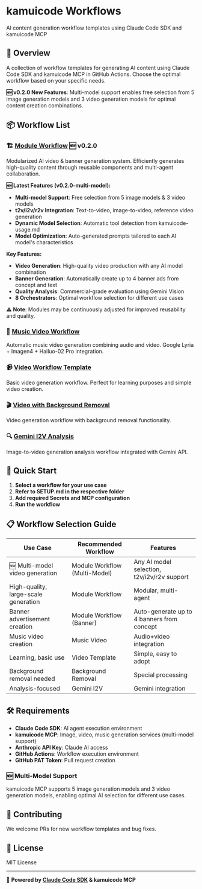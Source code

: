 # kamuicode Workflows

AI content generation workflow templates using Claude Code SDK and kamuicode MCP

## 🌟 Overview

A collection of workflow templates for generating AI content using Claude Code SDK and kamuicode MCP in GitHub Actions. Choose the optimal workflow based on your specific needs.

**🆕 v0.2.0 New Features**: Multi-model support enables free selection from 5 image generation models and 3 video generation models for optimal content creation combinations.

## 📦 Workflow List

### 🏗️ [Module Workflow](./module-workflow/) 🆕 v0.2.0
Modularized AI video & banner generation system. Efficiently generates high-quality content through reusable components and multi-agent collaboration.

**🆕 Latest Features (v0.2.0-multi-model):**
- **Multi-model Support**: Free selection from 5 image models & 3 video models
- **t2v/i2v/r2v Integration**: Text-to-video, image-to-video, reference video generation
- **Dynamic Model Selection**: Automatic tool detection from kamuicode-usage.md
- **Model Optimization**: Auto-generated prompts tailored to each AI model's characteristics

**Key Features:**
- **Video Generation**: High-quality video production with any AI model combination
- **Banner Generation**: Automatically create up to 4 banner ads from concept and text
- **Quality Analysis**: Commercial-grade evaluation using Gemini Vision
- **8 Orchestrators**: Optimal workflow selection for different use cases

**⚠️ Note**: Modules may be continuously adjusted for improved reusability and quality.

### 🎵 [Music Video Workflow](./music-video-workflow/)
Automatic music video generation combining audio and video. Google Lyria + Imagen4 + Hailuo-02 Pro integration.

### 📹 [Video Workflow Template](./video-workflow-template/)
Basic video generation workflow. Perfect for learning purposes and simple video creation.

### 🎬 [Video with Background Removal](./video-background-removal-workflow/)
Video generation workflow with background removal functionality.

### 🔍 [Gemini I2V Analysis](./gemini-i2v-workflow/)
Image-to-video generation analysis workflow integrated with Gemini API.

## 🚀 Quick Start

1. **Select a workflow for your use case**
2. **Refer to SETUP.md in the respective folder**
3. **Add required Secrets and MCP configuration**
4. **Run the workflow**

## 📋 Workflow Selection Guide

| Use Case | Recommended Workflow | Features |
|----------|---------------------|----------|
| 🆕 Multi-model video generation | Module Workflow (Multi-Model) | Any AI model selection, t2v/i2v/r2v support |
| High-quality, large-scale generation | Module Workflow | Modular, multi-agent |
| Banner advertisement creation | Module Workflow (Banner) | Auto-generate up to 4 banners from concept |
| Music video creation | Music Video | Audio+video integration |
| Learning, basic use | Video Template | Simple, easy to adopt |
| Background removal needed | Background Removal | Special processing |
| Analysis-focused | Gemini I2V | Gemini integration |

## 🛠️ Requirements

- **Claude Code SDK**: AI agent execution environment
- **kamuicode MCP**: Image, video, music generation services (multi-model support)
- **Anthropic API Key**: Claude AI access
- **GitHub Actions**: Workflow execution environment
- **GitHub PAT Token**: Pull request creation

### 🆕 Multi-Model Support
kamuicode MCP supports 5 image generation models and 3 video generation models, enabling optimal AI selection for different use cases.

## 🤝 Contributing

We welcome PRs for new workflow templates and bug fixes.

## 📄 License

MIT License

---

🤖 **Powered by [Claude Code SDK](https://docs.anthropic.com/en/docs/claude-code) & kamuicode MCP**